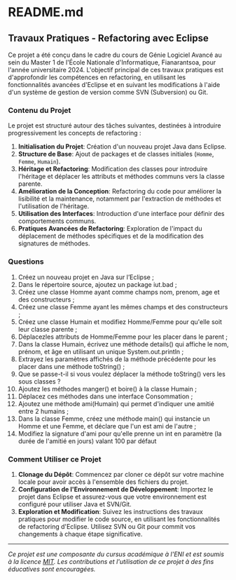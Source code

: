 # README.md

## Travaux Pratiques - Refactoring avec Eclipse

Ce projet a été conçu dans le cadre du cours de Génie Logiciel Avancé au sein du Master 1 de l'École Nationale d'Informatique, Fianarantsoa, pour l'année universitaire 2024. L'objectif principal de ces travaux pratiques est d'approfondir les compétences en refactoring, en utilisant les fonctionnalités avancées d'Eclipse et en suivant les modifications à l'aide d'un système de gestion de version comme SVN (Subversion) ou Git.

### Contenu du Projet

Le projet est structuré autour des tâches suivantes, destinées à introduire progressivement les concepts de refactoring :

1. **Initialisation du Projet**: Création d'un nouveau projet Java dans Eclipse.
2. **Structure de Base**: Ajout de packages et de classes initiales (`Homme`, `Femme`, `Humain`).
3. **Héritage et Refactoring**: Modification des classes pour introduire l'héritage et déplacer les attributs et méthodes communs vers la classe parente.
4. **Amélioration de la Conception**: Refactoring du code pour améliorer la lisibilité et la maintenance, notamment par l'extraction de méthodes et l'utilisation de l'héritage.
5. **Utilisation des Interfaces**: Introduction d'une interface pour définir des comportements communs.
6. **Pratiques Avancées de Refactoring**: Exploration de l'impact du déplacement de méthodes spécifiques et de la modification des signatures de méthodes.

### Questions

1. Créez un nouveau projet en Java sur l’Eclipse ;
2. Dans le répertoire source, ajoutez un package iut.bad ;
3. Créez une classe Homme ayant comme champs nom, prenom, age et des constructeurs ;
4. Créez une classe Femme ayant les mêmes champs et des constructeurs ;
5. Créez une classe Humain et modifiez Homme/Femme pour qu'elle soit leur classe parente ;
6. Déplacezles attributs de Homme/Femme pour les placer dans le parent ;
7. Dans la classe Humain, écrivez une méthode details() qui affiche le nom, prénom, et âge en
utilisant un unique System.out.println ;
8. Extrayez les paramètres affichés de la méthode précédente pour les placer dans une méthode
toString() ;
9. Que se passe-t-il si vous voulez déplacer la méthode toString() vers les sous classes ?
10. Ajoutez les méthodes manger() et boire() à la classe Humain ;
11. Déplacez ces méthodes dans une interface Consommation ;
12. Ajoutez une méthode ami(Humain) qui permet d'indiquer une amitié entre 2 humains ;
13. Dans la classe Femme, créez une méthode main() qui instancie un Homme et une Femme, et déclare
que l'un est ami de l'autre ;
14. Modifiez la signature d'ami pour qu'elle prenne un int en paramètre (la durée de l'amitié en jours)
valant 100 par défaut

### Comment Utiliser ce Projet

1. **Clonage du Dépôt**: Commencez par cloner ce dépôt sur votre machine locale pour avoir accès à l'ensemble des fichiers du projet.
2. **Configuration de l'Environnement de Développement**: Importez le projet dans Eclipse et assurez-vous que votre environnement est configuré pour utiliser Java et SVN/Git.
3. **Exploration et Modification**: Suivez les instructions des travaux pratiques pour modifier le code source, en utilisant les fonctionnalités de refactoring d'Eclipse. Utilisez SVN ou Git pour commit vos changements à chaque étape significative.

---
*Ce projet est une composante du cursus académique à l'ENI et est soumis à la licence [MIT](LICENSE). Les contributions et l'utilisation de ce projet à des fins éducatives sont encouragées.*
